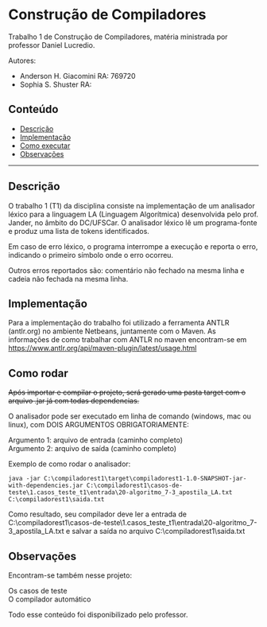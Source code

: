 # Construção de Compiladores

Trabalho 1 de Construção de Compiladores, matéria ministrada por professor Daniel Lucredio.

Autores: 
- Anderson H. Giacomini RA: 769720
- Sophia S. Shuster RA: 

## Conteúdo
- [Descrição](#descricao)
- [Implementação](#implementacao)
- [Como executar](#como)
- [Observações](#obs)

*******

<div id='descricao'>

## Descrição

O trabalho 1 (T1) da disciplina consiste na implementação de um analisador léxico para a linguagem LA (Linguagem Algorítmica) desenvolvida pelo prof. Jander, no âmbito do DC/UFSCar. O analisador léxico lê um programa-fonte e produz uma lista de tokens identificados.
  
Em caso de erro léxico, o programa interrompe a execução e reporta o erro, indicando o primeiro símbolo onde o erro ocorreu.
  
Outros erros reportados são: comentário não fechado na mesma linha e cadeia não fechada na mesma linha.

<div id='implementacao'>

## Implementação

Para a implementação do trabalho foi utilizado a ferramenta ANTLR (antlr.org) no ambiente Netbeans, juntamente com o Maven. As informações de como trabalhar com ANTLR no maven encontram-se em https://www.antlr.org/api/maven-plugin/latest/usage.html

<div id='como'>

## Como rodar

<strike>Após importar e compilar o projeto, será gerado uma pasta target com o arquivo .jar já com todas dependencias.</strike>
  
O analisador pode ser executado em linha de comando (windows, mac ou linux), com DOIS ARGUMENTOS OBRIGATORIAMENTE:
  
Argumento 1: arquivo de entrada (caminho completo)<br>
Argumento 2: arquivo de saída (caminho completo)

Exemplo de como rodar o analisador:

```
java -jar C:\compiladorest1\target\compiladorest1-1.0-SNAPSHOT-jar-with-dependencies.jar C:\compiladorest1\casos-de-teste\1.casos_teste_t1\entrada\20-algoritmo_7-3_apostila_LA.txt C:\compiladorest1\saida.txt
```

Como resultado, seu compilador deve ler a entrada de C:\compiladorest1\casos-de-teste\1.casos_teste_t1\entrada\20-algoritmo_7-3_apostila_LA.txt e salvar a saída no arquivo C:\compiladorest1\saida.txt

<div id='obs'>

## Observações

Encontram-se também nesse projeto:
  
Os casos de teste <br>
O compilador automático 

Todo esse conteúdo foi disponibilizado pelo professor. 
